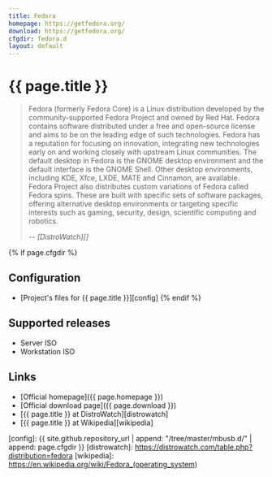 ```yaml
---
title: Fedora
homepage: https://getfedora.org/
download: https://getfedora.org/
cfgdir: fedora.d
layout: default
---
```


# {{ page.title }}

> Fedora (formerly Fedora Core) is a Linux distribution developed by the
> community-supported Fedora Project and owned by Red Hat. Fedora contains
> software distributed under a free and open-source license and aims to be on
> the leading edge of such technologies. Fedora has a reputation for focusing on
> innovation, integrating new technologies early on and working closely with
> upstream Linux communities. The default desktop in Fedora is the GNOME desktop
> environment and the default interface is the GNOME Shell. Other desktop
> environments, including KDE, Xfce, LXDE, MATE and Cinnamon, are available.
> Fedora Project also distributes custom variations of Fedora called Fedora
> spins. These are built with specific sets of software packages, offering
> alternative desktop environments or targeting specific interests such as
> gaming, security, design, scientific computing and robotics.
>
> -- <cite markdown="1">[DistroWatch][]</cite>


{% if page.cfgdir %}
## Configuration

- [Project's files for {{ page.title }}][config]
{% endif %}


## Supported releases

- Server ISO
- Workstation ISO


## Links

- [Official homepage]({{ page.homepage }})
- [Official download page]({{ page.download }})
- [{{ page.title }} at DistroWatch][distrowatch]
- [{{ page.title }} at Wikipedia][wikipedia]


[config]: {{ site.github.repository_url | append: "/tree/master/mbusb.d/" | append: page.cfgdir }}
[distrowatch]: https://distrowatch.com/table.php?distribution=fedora
[wikipedia]: https://en.wikipedia.org/wiki/Fedora_(operating_system)
